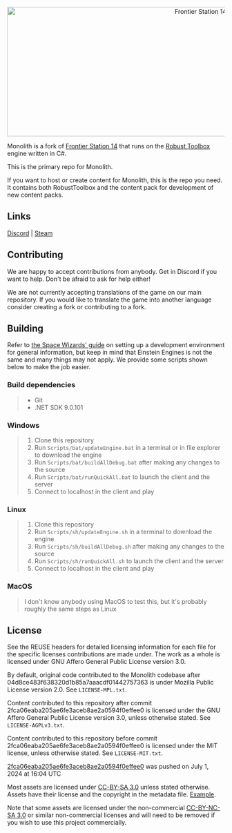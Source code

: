 <p align="center"> <img alt="Frontier Station 14" width="880" height="300" src="https://raw.githubusercontent.com/Monolith-Station/Monolith/89d435f0d2c54c4b0e6c3b1bf4493c9c908a6ac7/Resources/Textures/_Mono/Logo/logo.png?raw=true" /></p>

Monolith is a fork of [Frontier Station 14](https://github.com/new-frontiers-14/frontier-station-14) that runs on the [Robust Toolbox](https://github.com/space-wizards/RobustToolbox) engine written in C#.

This is the primary repo for Monolith.

If you want to host or create content for Monolith, this is the repo you need. It contains both RobustToolbox and the content pack for development of new content packs.

## Links

[Discord](https://discord.gg/mxY4h2JuUw) | [Steam](https://store.steampowered.com/app/1255460/Space_Station_14/)

## Contributing

We are happy to accept contributions from anybody. Get in Discord if you want to help. Don't be afraid to ask for help either!

We are not currently accepting translations of the game on our main repository. If you would like to translate the game into another language consider creating a fork or contributing to a fork.

## Building

Refer to [the Space Wizards' guide](https://docs.spacestation14.com/en/general-development/setup/setting-up-a-development-environment.html) on setting up a development environment for general information, but keep in mind that Einstein Engines is not the same and many things may not apply.
We provide some scripts shown below to make the job easier.

### Build dependencies

> - Git
> - .NET SDK 9.0.101


### Windows

> 1. Clone this repository
> 2. Run `Scripts/bat/updateEngine.bat` in a terminal or in file explorer to download the engine
> 3. Run `Scripts/bat/buildAllDebug.bat` after making any changes to the source
> 4. Run `Scripts/bat/runQuickAll.bat` to launch the client and the server
> 5. Connect to localhost in the client and play

### Linux

> 1. Clone this repository
> 2. Run `Scripts/sh/updateEngine.sh` in a terminal to download the engine
> 3. Run `Scripts/sh/buildAllDebug.sh` after making any changes to the source
> 4. Run `Scripts/sh/runQuickAll.sh` to launch the client and the server
> 5. Connect to localhost in the client and play

### MacOS

> I don't know anybody using MacOS to test this, but it's probably roughly the same steps as Linux

## License

See the REUSE headers for detailed licensing information for each file for the specific licenses contributions are made under. The work as a whole is licensed under GNU Affero General Public License version 3.0.

By default, original code contributed to the Monolith codebase after 04d8ce483f638320d1b85a7aaacdf01442757363 is under Mozilla Public License version 2.0. See `LICENSE-MPL.txt`.

Content contributed to this repository after commit 2fca06eaba205ae6fe3aceb8ae2a0594f0effee0 is licensed under the GNU Affero General Public License version 3.0, unless otherwise stated. See `LICENSE-AGPLv3.txt`.

Content contributed to this repository before commit 2fca06eaba205ae6fe3aceb8ae2a0594f0effee0 is licensed under the MIT license, unless otherwise stated. See `LICENSE-MIT.txt`.


[2fca06eaba205ae6fe3aceb8ae2a0594f0effee0](https://github.com/new-frontiers-14/frontier-station-14/commit/2fca06eaba205ae6fe3aceb8ae2a0594f0effee0) was pushed on July 1, 2024 at 16:04 UTC

Most assets are licensed under [CC-BY-SA 3.0](https://creativecommons.org/licenses/by-sa/3.0/) unless stated otherwise. Assets have their license and the copyright in the metadata file. [Example](https://github.com/space-wizards/space-station-14/blob/master/Resources/Textures/Objects/Tools/crowbar.rsi/meta.json).

Note that some assets are licensed under the non-commercial [CC-BY-NC-SA 3.0](https://creativecommons.org/licenses/by-nc-sa/3.0/) or similar non-commercial licenses and will need to be removed if you wish to use this project commercially.
